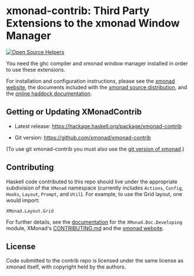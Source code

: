 # xmonad-contrib: Third Party Extensions to the xmonad Window Manager

[![Open Source Helpers](https://www.codetriage.com/xmonad/xmonad-contrib/badges/users.svg)](https://www.codetriage.com/xmonad/xmonad-contrib)

You need the ghc compiler and xmonad window manager installed in
order to use these extensions.

For installation and configuration instructions, please see the
[xmonad website][xmonad], the documents included with the
[xmonad source distribution][xmonad-git], and the
[online haddock documentation][xmonad-docs].

## Getting or Updating XMonadContrib

  * Latest release: <https://hackage.haskell.org/package/xmonad-contrib>

  * Git version: <https://github.com/xmonad/xmonad-contrib>

(To use git xmonad-contrib you must also use the
[git version of xmonad][xmonad-git].)

## Contributing

Haskell code contributed to this repo should live under the
appropriate subdivision of the `XMonad` namespace (currently includes
`Actions`, `Config`, `Hooks`, `Layout`, `Prompt`, and `Util`). For
example, to use the Grid layout, one would import:

    XMonad.Layout.Grid

For further details, see the [documentation][developing] for the
`XMonad.Doc.Developing` module, XMonad's [CONTRIBUTING.md](https://github.com/xmonad/xmonad/blob/master/CONTRIBUTING.md)  and the [xmonad website][xmonad].

## License

Code submitted to the contrib repo is licensed under the same license as
xmonad itself, with copyright held by the authors.
 
[xmonad]: http://xmonad.org
[xmonad-git]: https://github.com/xmonad/xmonad
[xmonad-docs]: http://hackage.haskell.org/package/xmonad
[developing]: http://hackage.haskell.org/package/xmonad-contrib/docs/XMonad-Doc-Developing.html
